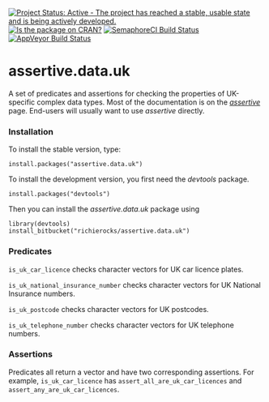 [![Project Status: Active - The project has reached a stable, usable state and is being actively developed.](http://www.repostatus.org/badges/0.1.0/active.svg)](http://www.repostatus.org/#active)
[![Is the package on CRAN?](http://www.r-pkg.org/badges/version/assertive.data.uk)](http://www.r-pkg.org/pkg/assertive.data.uk)
[![SemaphoreCI Build Status](https://semaphoreci.com/api/v1/projects/be9b8242-b59c-4e48-8282-cb4d0788d21e/635101/badge.svg)](https://semaphoreci.com/richierocks/assertive-data-uk)
[![AppVeyor Build Status](https://ci.appveyor.com/api/projects/status/cu3n5iin5ajyg51o?svg=true)](https://ci.appveyor.com/project/richierocks/assertive-data-uk)

# assertive.data.uk

A set of predicates and assertions for checking the properties of UK-specific complex data types.  Most of the documentation is on the *[assertive](https://bitbucket.org/richierocks/assertive)* page.  End-users will usually want to use *assertive* directly.


### Installation

To install the stable version, type:

```{r}
install.packages("assertive.data.uk")
```

To install the development version, you first need the *devtools* package.

```{r}
install.packages("devtools")
```

Then you can install the *assertive.data.uk* package using

```{r}
library(devtools)
install_bitbucket("richierocks/assertive.data.uk")
```

### Predicates

`is_uk_car_licence` checks character vectors for UK car licence plates.

`is_uk_national_insurance_number` checks character vectors for UK National 
Insurance numbers.

`is_uk_postcode` checks character vectors for UK postcodes.

`is_uk_telephone_number` checks character vectors for UK telephone numbers.

### Assertions

Predicates all return a vector and have two corresponding assertions.  For example,
`is_uk_car_licence` has `assert_all_are_uk_car_licences` and `assert_any_are_uk_car_licences`.